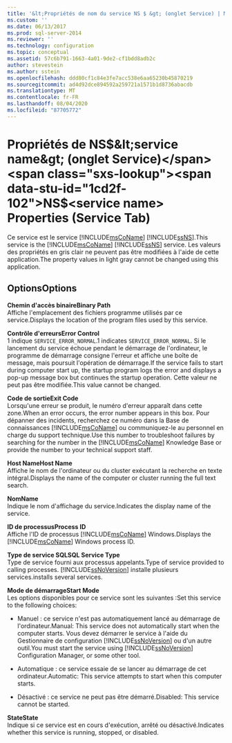 ```yaml
---
title: '&lt;Propriétés de nom du service NS $ &gt; (onglet Service) | Microsoft Docs'
ms.custom: ''
ms.date: 06/13/2017
ms.prod: sql-server-2014
ms.reviewer: ''
ms.technology: configuration
ms.topic: conceptual
ms.assetid: 57c6b791-1663-4a01-9de2-cf1bdd8adb2c
author: stevestein
ms.author: sstein
ms.openlocfilehash: ddd80cf1c84e3fe7acc538e6aa65230b45870219
ms.sourcegitcommit: ad4d92dce894592a259721a1571b1d8736abacdb
ms.translationtype: MT
ms.contentlocale: fr-FR
ms.lasthandoff: 08/04/2020
ms.locfileid: "87705772"
---
```

# <a name="nsltservice-namegt-properties-service-tab"></a><span data-ttu-id="1cd2f-102">Propriétés de NS$&lt;service name&gt; (onglet Service)</span><span class="sxs-lookup"><span data-stu-id="1cd2f-102">NS$&lt;service name&gt; Properties (Service Tab)</span></span>
  <span data-ttu-id="1cd2f-103">Ce service est le service [!INCLUDE[msCoName](../../includes/msconame-md.md)] [!INCLUDE[ssNS](../../includes/ssns-md.md)].</span><span class="sxs-lookup"><span data-stu-id="1cd2f-103">This service is the [!INCLUDE[msCoName](../../includes/msconame-md.md)] [!INCLUDE[ssNS](../../includes/ssns-md.md)] service.</span></span> <span data-ttu-id="1cd2f-104">Les valeurs des propriétés en gris clair ne peuvent pas être modifiées à l'aide de cette application.</span><span class="sxs-lookup"><span data-stu-id="1cd2f-104">The property values in light gray cannot be changed using this application.</span></span>  
  
## <a name="options"></a><span data-ttu-id="1cd2f-105">Options</span><span class="sxs-lookup"><span data-stu-id="1cd2f-105">Options</span></span>  
 <span data-ttu-id="1cd2f-106">**Chemin d'accès binaire**</span><span class="sxs-lookup"><span data-stu-id="1cd2f-106">**Binary Path**</span></span>  
 <span data-ttu-id="1cd2f-107">Affiche l'emplacement des fichiers programme utilisés par ce service.</span><span class="sxs-lookup"><span data-stu-id="1cd2f-107">Displays the location of the program files used by this service.</span></span>  
  
 <span data-ttu-id="1cd2f-108">**Contrôle d'erreurs**</span><span class="sxs-lookup"><span data-stu-id="1cd2f-108">**Error Control**</span></span>  
 <span data-ttu-id="1cd2f-109">1 indique `SERVICE_ERROR_NORMAL`.</span><span class="sxs-lookup"><span data-stu-id="1cd2f-109">1 indicates `SERVICE_ERROR_NORMAL`.</span></span> <span data-ttu-id="1cd2f-110">Si le lancement du service échoue pendant le démarrage de l'ordinateur, le programme de démarrage consigne l'erreur et affiche une boîte de message, mais poursuit l'opération de démarrage.</span><span class="sxs-lookup"><span data-stu-id="1cd2f-110">If the service fails to start during computer start up, the startup program logs the error and displays a pop-up message box but continues the startup operation.</span></span> <span data-ttu-id="1cd2f-111">Cette valeur ne peut pas être modifiée.</span><span class="sxs-lookup"><span data-stu-id="1cd2f-111">This value cannot be changed.</span></span>  
  
 <span data-ttu-id="1cd2f-112">**Code de sortie**</span><span class="sxs-lookup"><span data-stu-id="1cd2f-112">**Exit Code**</span></span>  
 <span data-ttu-id="1cd2f-113">Lorsqu'une erreur se produit, le numéro d'erreur apparaît dans cette zone.</span><span class="sxs-lookup"><span data-stu-id="1cd2f-113">When an error occurs, the error number appears in this box.</span></span> <span data-ttu-id="1cd2f-114">Pour dépanner des incidents, recherchez ce numéro dans la Base de connaissances [!INCLUDE[msCoName](../../includes/msconame-md.md)] ou communiquez-le au personnel en charge du support technique.</span><span class="sxs-lookup"><span data-stu-id="1cd2f-114">Use this number to troubleshoot failures by searching for the number in the [!INCLUDE[msCoName](../../includes/msconame-md.md)] Knowledge Base or provide the number to your technical support staff.</span></span>  
  
 <span data-ttu-id="1cd2f-115">**Host Name**</span><span class="sxs-lookup"><span data-stu-id="1cd2f-115">**Host Name**</span></span>  
 <span data-ttu-id="1cd2f-116">Affiche le nom de l'ordinateur ou du cluster exécutant la recherche en texte intégral.</span><span class="sxs-lookup"><span data-stu-id="1cd2f-116">Displays the name of the computer or cluster running the full text search.</span></span>  
  
 <span data-ttu-id="1cd2f-117">**Nom**</span><span class="sxs-lookup"><span data-stu-id="1cd2f-117">**Name**</span></span>  
 <span data-ttu-id="1cd2f-118">Indique le nom d'affichage du service.</span><span class="sxs-lookup"><span data-stu-id="1cd2f-118">Indicates the display name of the service.</span></span>  
  
 <span data-ttu-id="1cd2f-119">**ID de processus**</span><span class="sxs-lookup"><span data-stu-id="1cd2f-119">**Process ID**</span></span>  
 <span data-ttu-id="1cd2f-120">Affiche l'ID de processus [!INCLUDE[msCoName](../../includes/msconame-md.md)] Windows.</span><span class="sxs-lookup"><span data-stu-id="1cd2f-120">Displays the [!INCLUDE[msCoName](../../includes/msconame-md.md)] Windows process ID.</span></span>  
  
 <span data-ttu-id="1cd2f-121">**Type de service SQL**</span><span class="sxs-lookup"><span data-stu-id="1cd2f-121">**SQL Service Type**</span></span>  
 <span data-ttu-id="1cd2f-122">Type de service fourni aux processus appelants.</span><span class="sxs-lookup"><span data-stu-id="1cd2f-122">Type of service provided to calling processes.</span></span> [!INCLUDE[ssNoVersion](../../includes/ssnoversion-md.md)] <span data-ttu-id="1cd2f-123">installe plusieurs services.</span><span class="sxs-lookup"><span data-stu-id="1cd2f-123">installs several services.</span></span>  
  
 <span data-ttu-id="1cd2f-124">**Mode de démarrage**</span><span class="sxs-lookup"><span data-stu-id="1cd2f-124">**Start Mode**</span></span>  
 <span data-ttu-id="1cd2f-125">Les options disponibles pour ce service sont les suivantes :</span><span class="sxs-lookup"><span data-stu-id="1cd2f-125">Set this service to the following choices:</span></span>  
  
-   <span data-ttu-id="1cd2f-126">Manuel : ce service n'est pas automatiquement lancé au démarrage de l'ordinateur.</span><span class="sxs-lookup"><span data-stu-id="1cd2f-126">Manual: This service does not automatically start when the computer starts.</span></span> <span data-ttu-id="1cd2f-127">Vous devez démarrer le service à l'aide du Gestionnaire de configuration [!INCLUDE[ssNoVersion](../../includes/ssnoversion-md.md)] ou d'un autre outil.</span><span class="sxs-lookup"><span data-stu-id="1cd2f-127">You must start the service using [!INCLUDE[ssNoVersion](../../includes/ssnoversion-md.md)] Configuration Manager, or some other tool.</span></span>  
  
-   <span data-ttu-id="1cd2f-128">Automatique : ce service essaie de se lancer au démarrage de cet ordinateur.</span><span class="sxs-lookup"><span data-stu-id="1cd2f-128">Automatic: This service attempts to start when this computer starts.</span></span>  
  
-   <span data-ttu-id="1cd2f-129">Désactivé : ce service ne peut pas être démarré.</span><span class="sxs-lookup"><span data-stu-id="1cd2f-129">Disabled: This service cannot be started.</span></span>  
  
 <span data-ttu-id="1cd2f-130">**State**</span><span class="sxs-lookup"><span data-stu-id="1cd2f-130">**State**</span></span>  
 <span data-ttu-id="1cd2f-131">Indique si ce service est en cours d'exécution, arrêté ou désactivé.</span><span class="sxs-lookup"><span data-stu-id="1cd2f-131">Indicates whether this service is running, stopped, or disabled.</span></span>  
  
  
